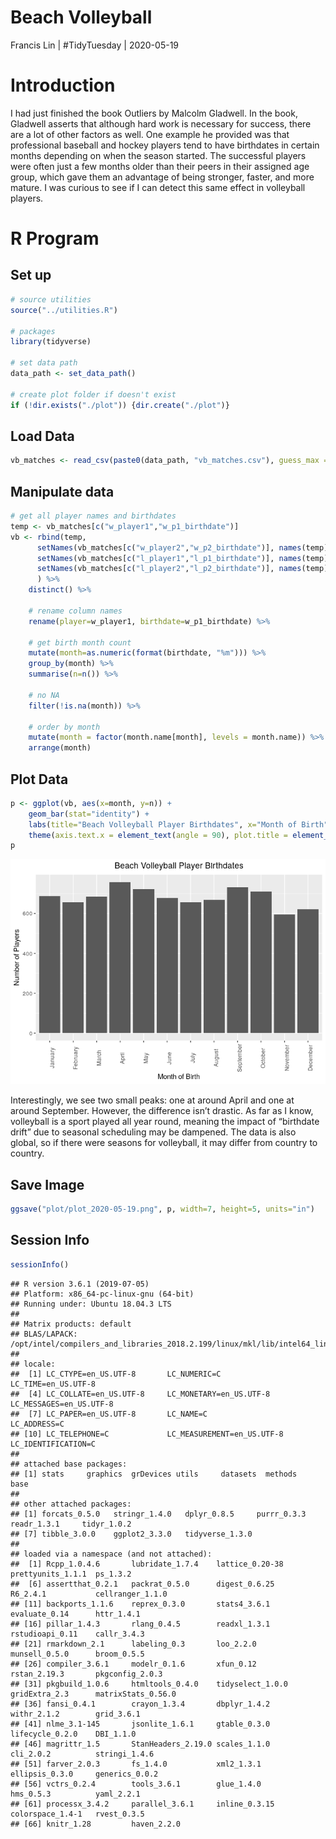 Beach Volleyball
================
Francis Lin | \#TidyTuesday |
2020-05-19

# Introduction

I had just finished the book Outliers by Malcolm Gladwell. In the book,
Gladwell asserts that although hard work is necessary for success, there
are a lot of other factors as well. One example he provided was that
professional baseball and hockey players tend to have birthdates in
certain months depending on when the season started. The successful
players were often just a few months older than their peers in their
assigned age group, which gave them an advantage of being stronger,
faster, and more mature. I was curious to see if I can detect this same
effect in volleyball players.

# R Program

## Set up

``` r
# source utilities
source("../utilities.R")

# packages
library(tidyverse)

# set data path
data_path <- set_data_path()

# create plot folder if doesn't exist
if (!dir.exists("./plot")) {dir.create("./plot")}
```

## Load Data

``` r
vb_matches <- read_csv(paste0(data_path, "vb_matches.csv"), guess_max = 76000)
```

## Manipulate data

``` r
# get all player names and birthdates
temp <- vb_matches[c("w_player1","w_p1_birthdate")]
vb <- rbind(temp, 
      setNames(vb_matches[c("w_player2","w_p2_birthdate")], names(temp)),
      setNames(vb_matches[c("l_player1","l_p1_birthdate")], names(temp)),
      setNames(vb_matches[c("l_player2","l_p2_birthdate")], names(temp))
      ) %>%
    distinct() %>%
    
    # rename column names
    rename(player=w_player1, birthdate=w_p1_birthdate) %>%
    
    # get birth month count
    mutate(month=as.numeric(format(birthdate, "%m"))) %>%
    group_by(month) %>%
    summarise(n=n()) %>%
    
    # no NA
    filter(!is.na(month)) %>%
    
    # order by month
    mutate(month = factor(month.name[month], levels = month.name)) %>%
    arrange(month)
```

## Plot Data

``` r
p <- ggplot(vb, aes(x=month, y=n)) +
    geom_bar(stat="identity") + 
    labs(title="Beach Volleyball Player Birthdates", x="Month of Birth", y="Number of Players") + 
    theme(axis.text.x = element_text(angle = 90), plot.title = element_text(hjust = 0.5))
p
```

![](README_files/figure-gfm/plot%20data-1.png)<!-- -->

Interestingly, we see two small peaks: one at around April and one at
around September. However, the difference isn’t drastic. As far as I
know, volleyball is a sport played all year round, meaning the impact of
“birthdate drift” due to seasonal scheduling may be dampened. The data
is also global, so if there were seasons for volleyball, it may differ
from country to country.

## Save Image

``` r
ggsave("plot/plot_2020-05-19.png", p, width=7, height=5, units="in")
```

## Session Info

``` r
sessionInfo()
```

    ## R version 3.6.1 (2019-07-05)
    ## Platform: x86_64-pc-linux-gnu (64-bit)
    ## Running under: Ubuntu 18.04.3 LTS
    ## 
    ## Matrix products: default
    ## BLAS/LAPACK: /opt/intel/compilers_and_libraries_2018.2.199/linux/mkl/lib/intel64_lin/libmkl_gf_lp64.so
    ## 
    ## locale:
    ##  [1] LC_CTYPE=en_US.UTF-8       LC_NUMERIC=C               LC_TIME=en_US.UTF-8       
    ##  [4] LC_COLLATE=en_US.UTF-8     LC_MONETARY=en_US.UTF-8    LC_MESSAGES=en_US.UTF-8   
    ##  [7] LC_PAPER=en_US.UTF-8       LC_NAME=C                  LC_ADDRESS=C              
    ## [10] LC_TELEPHONE=C             LC_MEASUREMENT=en_US.UTF-8 LC_IDENTIFICATION=C       
    ## 
    ## attached base packages:
    ## [1] stats     graphics  grDevices utils     datasets  methods   base     
    ## 
    ## other attached packages:
    ## [1] forcats_0.5.0   stringr_1.4.0   dplyr_0.8.5     purrr_0.3.3     readr_1.3.1     tidyr_1.0.2    
    ## [7] tibble_3.0.0    ggplot2_3.3.0   tidyverse_1.3.0
    ## 
    ## loaded via a namespace (and not attached):
    ##  [1] Rcpp_1.0.4.6       lubridate_1.7.4    lattice_0.20-38    prettyunits_1.1.1  ps_1.3.2          
    ##  [6] assertthat_0.2.1   packrat_0.5.0      digest_0.6.25      R6_2.4.1           cellranger_1.1.0  
    ## [11] backports_1.1.6    reprex_0.3.0       stats4_3.6.1       evaluate_0.14      httr_1.4.1        
    ## [16] pillar_1.4.3       rlang_0.4.5        readxl_1.3.1       rstudioapi_0.11    callr_3.4.3       
    ## [21] rmarkdown_2.1      labeling_0.3       loo_2.2.0          munsell_0.5.0      broom_0.5.5       
    ## [26] compiler_3.6.1     modelr_0.1.6       xfun_0.12          rstan_2.19.3       pkgconfig_2.0.3   
    ## [31] pkgbuild_1.0.6     htmltools_0.4.0    tidyselect_1.0.0   gridExtra_2.3      matrixStats_0.56.0
    ## [36] fansi_0.4.1        crayon_1.3.4       dbplyr_1.4.2       withr_2.1.2        grid_3.6.1        
    ## [41] nlme_3.1-145       jsonlite_1.6.1     gtable_0.3.0       lifecycle_0.2.0    DBI_1.1.0         
    ## [46] magrittr_1.5       StanHeaders_2.19.0 scales_1.1.0       cli_2.0.2          stringi_1.4.6     
    ## [51] farver_2.0.3       fs_1.4.0           xml2_1.3.1         ellipsis_0.3.0     generics_0.0.2    
    ## [56] vctrs_0.2.4        tools_3.6.1        glue_1.4.0         hms_0.5.3          yaml_2.2.1        
    ## [61] processx_3.4.2     parallel_3.6.1     inline_0.3.15      colorspace_1.4-1   rvest_0.3.5       
    ## [66] knitr_1.28         haven_2.2.0
